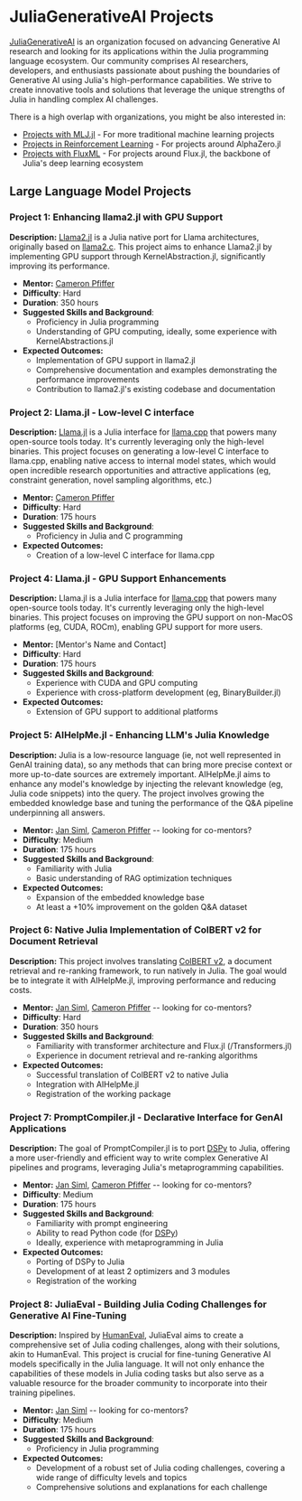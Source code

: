 # JuliaGenerativeAI Projects

[JuliaGenerativeAI](https://github.com/JuliaGenerativeAI) is an organization focused on advancing Generative AI research and looking for its applications within the Julia programming language ecosystem. Our community comprises AI researchers, developers, and enthusiasts passionate about pushing the boundaries of Generative AI using Julia's high-performance capabilities. We strive to create innovative tools and solutions that leverage the unique strengths of Julia in handling complex AI challenges.

There is a high overlap with organizations, you might be also interested in:
- [Projects with MLJ.jl](https://julialang.org/jsoc/gsoc/MLJ/) - For more traditional machine learning projects
- [Projects in Reinforcement Learning](https://julialang.org/jsoc/gsoc/machine-learning/) - For projects around AlphaZero.jl
- [Projects with FluxML](https://fluxml.ai/gsoc/) - For projects around Flux.jl, the backbone of Julia's deep learning ecosystem

## Large Language Model Projects

### Project 1: Enhancing llama2.jl with GPU Support

**Description:** [Llama2.jl](https://github.com/cafaxo/Llama2.jl) is a Julia native port for Llama architectures, originally based on [llama2.c](https://github.com/karpathy/llama2.c). This project aims to enhance Llama2.jl by implementing GPU support through KernelAbstraction.jl, significantly improving its performance.

- **Mentor:** [Cameron Pfiffer](https://github.com/cpfiffer)
- **Difficulty**: Hard
- **Duration**: 350 hours
- **Suggested Skills and Background**: 
  - Proficiency in Julia programming
  - Understanding of GPU computing, ideally, some experience with KernelAbstractions.jl
- **Expected Outcomes:** 
  - Implementation of GPU support in llama2.jl
  - Comprehensive documentation and examples demonstrating the performance improvements
  - Contribution to llama2.jl's existing codebase and documentation

### Project 2: Llama.jl - Low-level C interface

**Description:** [Llama.jl](https://github.com/marcom/Llama.jl) is a Julia interface for [llama.cpp](https://github.com/ggerganov/llama.cpp) that powers many open-source tools today. It's currently leveraging only the high-level binaries. This project focuses on generating a low-level C interface to llama.cpp, enabling native access to internal model states, which would open incredible research opportunities and attractive applications (eg, constraint generation, novel sampling algorithms, etc.)

- **Mentor:** [Cameron Pfiffer](https://github.com/cpfiffer)
- **Difficulty**: Hard
- **Duration**: 175 hours
- **Suggested Skills and Background**: 
  - Proficiency in Julia and C programming
- **Expected Outcomes:** 
  - Creation of a low-level C interface for llama.cpp

### Project 4: Llama.jl - GPU Support Enhancements
**Description:** Llama.jl is a Julia interface for [llama.cpp](https://github.com/ggerganov/llama.cpp) that powers many open-source tools today. It's currently leveraging only the high-level binaries. This project focuses on improving the GPU support on non-MacOS platforms (eg, CUDA, ROCm), enabling GPU support for more users.

- **Mentor:** [Mentor's Name and Contact]
- **Difficulty**: Hard
- **Duration**: 175 hours
- **Suggested Skills and Background**: 
  - Experience with CUDA and GPU computing
  - Experience with cross-platform development (eg, BinaryBuilder.jl)
- **Expected Outcomes:** 
  - Extension of GPU support to additional platforms

### Project 5: AIHelpMe.jl - Enhancing LLM's Julia Knowledge

**Description:** Julia is a low-resource language (ie, not well represented in GenAI training data), so any methods that can bring more precise context or more up-to-date sources are extremely important. AIHelpMe.jl aims to enhance any model's knowledge by injecting the relevant knowledge (eg, Julia code snippets) into the query. The project involves growing the embedded knowledge base and tuning the performance of the Q&A pipeline underpinning all answers.

- **Mentor:** [Jan Siml](https://github.com/svilupp), [Cameron Pfiffer](https://github.com/cpfiffer) -- looking for co-mentors?
- **Difficulty**: Medium
- **Duration**: 175 hours
- **Suggested Skills and Background**: 
  - Familiarity with Julia
  - Basic understanding of RAG optimization techniques
- **Expected Outcomes:** 
  - Expansion of the embedded knowledge base
  - At least a +10% improvement on the golden Q&A dataset

### Project 6: Native Julia Implementation of ColBERT v2 for Document Retrieval

**Description:** This project involves translating [ColBERT v2](https://github.com/stanford-futuredata/ColBERT), a document retrieval and re-ranking framework, to run natively in Julia. The goal would be to integrate it with AIHelpMe.jl, improving performance and reducing costs.

- **Mentor:** [Jan Siml](https://github.com/svilupp), [Cameron Pfiffer](https://github.com/cpfiffer)  -- looking for co-mentors?
- **Difficulty**: Hard
- **Duration**: 350 hours
- **Suggested Skills and Background**: 
  - Familiarity with transformer architecture and Flux.jl (/Transformers.jl)
  - Experience in document retrieval and re-ranking algorithms
- **Expected Outcomes:** 
  - Successful translation of ColBERT v2 to native Julia
  - Integration with AIHelpMe.jl
  - Registration of the working package

### Project 7: PromptCompiler.jl - Declarative Interface for GenAI Applications

**Description:** The goal of PromptCompiler.jl is to port [DSPy](https://github.com/stanfordnlp/dspy) to Julia, offering a more user-friendly and efficient way to write complex Generative AI pipelines and programs, leveraging Julia's metaprogramming capabilities.

- **Mentor:** [Jan Siml](https://github.com/svilupp), [Cameron Pfiffer](https://github.com/cpfiffer)  -- looking for co-mentors?
- **Difficulty**: Medium
- **Duration**: 175 hours
- **Suggested Skills and Background**: 
  - Familiarity with prompt engineering
  - Ability to read Python code (for [DSPy](https://github.com/stanfordnlp/dspy))
  - Ideally, experience with metaprogramming in Julia
- **Expected Outcomes:** 
  - Porting of DSPy to Julia
  - Development of at least 2 optimizers and 3 modules
  - Registration of the working

### Project 8: JuliaEval - Building Julia Coding Challenges for Generative AI Fine-Tuning

**Description:** Inspired by [HumanEval](https://github.com/openai/human-eval), JuliaEval aims to create a comprehensive set of Julia coding challenges, along with their solutions, akin to HumanEval. This project is crucial for fine-tuning Generative AI models specifically in the Julia language. It will not only enhance the capabilities of these models in Julia coding tasks but also serve as a valuable resource for the broader community to incorporate into their training pipelines.

- **Mentor:** [Jan Siml](https://github.com/svilupp) -- looking for co-mentors?
- **Difficulty**: Medium
- **Duration**: 175 hours
- **Suggested Skills and Background**: 
  - Proficiency in Julia programming
- **Expected Outcomes:** 
  - Development of a robust set of Julia coding challenges, covering a wide range of difficulty levels and topics
  - Comprehensive solutions and explanations for each challenge